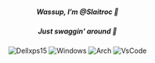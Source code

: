 <div align="center">
    <h5> Wassup, I’m @Slaitroc 📼</h1>
    <h5>Just swaggin' around 👾</h5>
</div>
<div align="center">
  <img src="https://img.shields.io/badge/dell-XPS%2015%20-007DB8?style=for-the-badge&logo=dell&logoColor=white" alt="Dellxps15">
    <img src="https://img.shields.io/badge/Windows-0078D6?style=for-the-badge&logo=windows&logoColor=white" alt="Windows">
  <img src="https://img.shields.io/badge/Arch_Linux-1793D1?style=for-the-badge&logo=arch-linux&logoColor=white" alt="Arch">
  <img src="https://img.shields.io/badge/VSCode-0078D4?style=for-the-badge&logo=visual%20studio%20code&logoColor=white" alt="VsCode">
 
</div>




<!---
Slaitroc/Slaitroc is a ✨ special ✨ repository because its `README.md` (this file) appears on your GitHub profile.
You can click the Preview link to take a look at your changes.
--->
